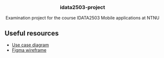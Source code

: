 <h3 align="center">idata2503-project</h3>
<p align="center">Examination project for the course IDATA2503 Mobile applications at NTNU</p>

## Useful resources

- [Use case diagram](docs/diagrams/use-cases.drawio.svg)
- [Figma wireframe](https://www.figma.com/file/bxtclztaQN2EbRWWXXD8Kh/Wireframe?type=design&node-id=3%3A55&mode=design&t=QLLdFZxCFHf8rqwO-1)
